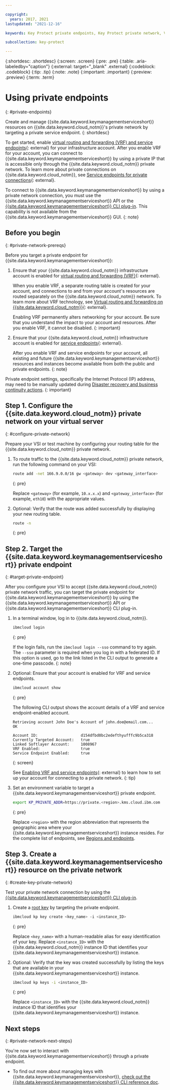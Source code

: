 ```yaml
---

copyright:
  years: 2017, 2021
lastupdated: "2021-12-16"

keywords: Key Protect private endpoints, Key Protect private network, VRF, service endpoints

subcollection: key-protect

---
```


{:shortdesc: .shortdesc}
{:screen: .screen}
{:pre: .pre}
{:table: .aria-labeledby="caption"}
{:external: target="_blank" .external}
{:codeblock: .codeblock}
{:tip: .tip}
{:note: .note}
{:important: .important}
{:preview: .preview}
{:term: .term}

# Using private endpoints
{: #private-endpoints}

Create and manage {{site.data.keyword.keymanagementserviceshort}} resources on
{{site.data.keyword.cloud_notm}}'s private network by targeting a private
service endpoint.
{: shortdesc}

To get started, enable
[virtual routing and forwarding (VRF) and service endpoints](/docs/account?topic=account-vrf-service-endpoint){: external}
for your infrastructure account. After you enable VRF for your account, you can
connect to {{site.data.keyword.keymanagementserviceshort}} by using a private IP
that is accessible only through the {{site.data.keyword.cloud_notm}} private
network. To learn more about private connections on
{{site.data.keyword.cloud_notm}}, see
[Service endpoints for private connections](/docs/account?topic=account-service-endpoints-overview){: external}.

To connect to {{site.data.keyword.keymanagementserviceshort}} by using a private
network connection, you must use the
{{site.data.keyword.keymanagementserviceshort}} API or the
[{{site.data.keyword.keymanagementserviceshort}} CLI plug-in](/docs/key-protect?topic=key-protect-cli-plugin-key-protect-cli-reference).
This capability is not available from the
{{site.data.keyword.keymanagementserviceshort}} GUI.
{: note}

## Before you begin
{: #private-network-prereqs}

Before you target a private endpoint for
{{site.data.keyword.keymanagementserviceshort}}:

1. Ensure that your {{site.data.keyword.cloud_notm}} infrastructure account is
    enabled for
    [virtual routing and forwarding (VRF)](/docs/account?topic=account-vrf-service-endpoint#vrf){: external}.

    When you enable VRF, a separate routing table is created for your account,
    and connections to and from your account's resources are routed separately
    on the {{site.data.keyword.cloud_notm}} network. To learn more about VRF
    technology, see
    [Virtual routing and forwarding on {{site.data.keyword.cloud_notm}}](/docs/dl?topic=dl-overview-of-virtual-routing-and-forwarding-vrf-on-ibm-cloud){: external}.

    Enabling VRF permanently alters networking for your account. Be sure that
    you understand the impact to your account and resources. After you enable
    VRF, it cannot be disabled.
    {: important}

2. Ensure that your {{site.data.keyword.cloud_notm}} infrastructure account is
    enabled for
    [service endpoints](/docs/account?topic=account-vrf-service-endpoint#service-endpoint){: external}.

    After you enable VRF and service endpoints for your account, all existing
    and future {{site.data.keyword.keymanagementserviceshort}} resources and
    instances become available from both the public and private
    endpoints.
    {: note}

Private endpoint settings, specifically the Internet Protocol (IP) address, may need to be manually updated during [Disaster recovery and business continuity actions](/docs/key-protect?topic=key-protect-shared-responsibilities#disaster-recovery). 
{: important}

## Step 1. Configure the {{site.data.keyword.cloud_notm}} private network on your virtual server
{: #configure-private-network}

Prepare your VSI or test machine by configuring your routing table for the
{{site.data.keyword.cloud_notm}} private network.

1. To route traffic to the {{site.data.keyword.cloud_notm}} private network,
    run the following command on your VSI:

    ```sh
    route add -net 166.9.0.0/16 gw <gateway> dev <gateway_interface>
    ```
    {: pre}

    Replace `<gateway>` (for example, `10.x.x.x`) and `<gateway_interface>`
    (for example, `eth10`) with the appropriate values.

2. Optional: Verify that the route was added successfully by displaying your new
    routing table.

    ```sh
    route -n
    ```
    {: pre}

## Step 2. Target the {{site.data.keyword.keymanagementserviceshort}} private endpoint
{: #target-private-endpoint}

After you configure your VSI to accept {{site.data.keyword.cloud_notm}} private
network traffic, you can target the private endpoint for
{{site.data.keyword.keymanagementserviceshort}} by using the
{{site.data.keyword.keymanagementserviceshort}} API or
{{site.data.keyword.keymanagementserviceshort}} CLI plug-in.

1. In a terminal window, log in to {{site.data.keyword.cloud_notm}}.

    ```sh
    ibmcloud login
    ```
    {: pre}

    If the login fails, run the `ibmcloud login --sso` command to try again. The
    `--sso` parameter is required when you log in with a federated ID. If this
    option is used, go to the link listed in the CLI output to generate a
    one-time passcode.
    {: note}

2. Optional: Ensure that your account is enabled for VRF and service endpoints.

    ```sh
    ibmcloud account show
    ```
    {: pre}

    The following CLI output shows the account details of a VRF and service
    endpoint-enabled account.

    ```plaintext
    Retrieving account John Doe's Account of john.doe@email.com...
    OK

    Account ID:                   d154dfbd0bc2edefthyufffc9b5ca318
    Currently Targeted Account:   true
    Linked Softlayer Account:     1008967
    VRF Enabled:                  true
    Service Endpoint Enabled:     true
    ```
    {: screen}

    See
    [Enabling VRF and service endpoints](/docs/account?topic=account-vrf-service-endpoint){: external}
    to learn how to set up your account for connecting to a private network.
    {: tip}

3. Set an environment variable to target a
    {{site.data.keyword.keymanagementserviceshort}} private endpoint.

    ```sh
    export KP_PRIVATE_ADDR=https://private.<region>.kms.cloud.ibm.com
    ```
    {: pre}

    Replace `<region>` with the region abbreviation that represents the
    geographic area where your {{site.data.keyword.keymanagementserviceshort}}
    instance resides. For the complete list of endpoints, see
    [Regions and endpoints](/docs/key-protect?topic=key-protect-regions#connectivity-options).

## Step 3. Create a {{site.data.keyword.keymanagementserviceshort}} resource on the private network
{: #create-key-private-network}

Test your private network connection by using the
[{{site.data.keyword.keymanagementserviceshort}} CLI plug-in](/docs/key-protect?topic=key-protect-set-up-cli).

1. Create a [root key](/docs/key-protect?topic=key-protect-create-root-keys) by
    targeting the private endpoint.

    ```sh
    ibmcloud kp key create <key_name> -i <instance_ID>
    ```
    {: pre}

    Replace `<key_name>` with a human-readable alias for easy identification of
    your key. Replace `<instance_ID>` with the {{site.data.keyword.cloud_notm}}
    instance ID that identifies your
    {{site.data.keyword.keymanagementserviceshort}} instance.

2. Optional: Verify that the key was created successfully by listing the keys
    that are available in your {{site.data.keyword.keymanagementserviceshort}}
    instance.

    ```sh
    ibmcloud kp keys -i <instance_ID>
    ```
    {: pre}

    Replace `<instance_ID>` with the {{site.data.keyword.cloud_notm}} instance
    ID that identifies your {{site.data.keyword.keymanagementserviceshort}}
    instance.

## Next steps
{: #private-network-next-steps}

You're now set to interact with {{site.data.keyword.keymanagementserviceshort}}
through a private endpoint.

- To find out more about managing keys with
    {{site.data.keyword.keymanagementserviceshort}},
    [check out the {{site.data.keyword.keymanagementserviceshort}} CLI reference doc](/docs/key-protect?topic=key-protect-cli-plugin-key-protect-cli-reference).



